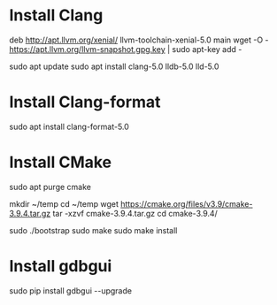 # Install Clang
deb http://apt.llvm.org/xenial/ llvm-toolchain-xenial-5.0 main
wget -O - https://apt.llvm.org/llvm-snapshot.gpg.key | sudo apt-key add -

sudo apt update
sudo apt install clang-5.0 lldb-5.0 lld-5.0

# Install Clang-format
sudo apt install clang-format-5.0

# Install CMake
sudo apt purge cmake

mkdir ~/temp
cd ~/temp
wget https://cmake.org/files/v3.9/cmake-3.9.4.tar.gz
tar -xzvf cmake-3.9.4.tar.gz
cd cmake-3.9.4/

sudo ./bootstrap
sudo make
sudo make install

# Install gdbgui
sudo pip install gdbgui --upgrade
